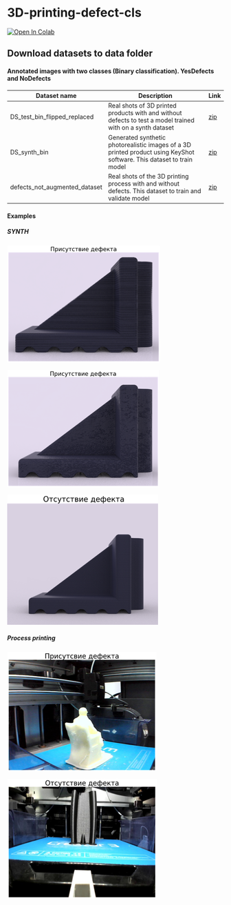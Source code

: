 # 3D-printing-defect-cls

[![Open In Colab](https://colab.research.google.com/assets/colab-badge.svg)](https://colab.research.google.com/github/KoryakovDmitry/3D-printing-defect-cls/blob/main/3d_printing_defect_detection_report.ipynb)

## Download datasets to data folder

#### Annotated images with two classes (Binary classification). YesDefects and NoDefects

| Dataset name | Description | Link  |
| ------- | --- | --- |
| DS_test_bin_flipped_replaced | Real shots of 3D printed products with and without defects to test a model trained with on a synth dataset  | [zip](https://drive.google.com/file/d/1N7U86GW7YT_Iyq1xd9D_RJSIfduRkMUW/view?usp=sharing) |
| DS_synth_bin | Generated synthetic photorealistic images of a 3D printed product using KeyShot software. This dataset to train model | [zip](https://drive.google.com/file/d/1HCczXj1-EDU2jm81H0m-TAoVwjWAGlxf/view?usp=sharing) |
| defects_not_augmented_dataset | Real shots of the 3D printing process with and without defects. This dataset to train and validate model | [zip](https://drive.google.com/file/d/18_NKHORM69052--NmS-RSlHo6FJJHiTm/view?usp=sharing) |

#### Examples

##### SYNTH
![exmpl 1](https://github.com/KoryakovDmitry/3D-printing-defect-cls/blob/main/docs/img.png)


![exmpl 2](https://github.com/KoryakovDmitry/3D-printing-defect-cls/blob/main/docs/img_1.png)


![exmpl 3](https://github.com/KoryakovDmitry/3D-printing-defect-cls/blob/main/docs/img_2.png)

##### Process printing
![exmpl 4](https://github.com/KoryakovDmitry/3D-printing-defect-cls/blob/main/docs/img_3.png)


![exmpl 5](https://github.com/KoryakovDmitry/3D-printing-defect-cls/blob/main/docs/img_4.png)

